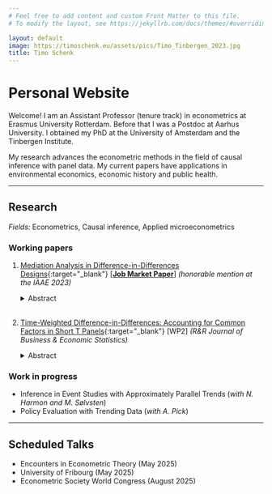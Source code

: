 ```yaml
---
# Feel free to add content and custom Front Matter to this file.
# To modify the layout, see https://jekyllrb.com/docs/themes/#overriding-theme-defaults

layout: default
image: https://timoschenk.eu/assets/pics/Timo_Tinbergen_2023.jpg
title: Timo Schenk
---
```


# Personal Website

Welcome! I am an Assistant Professor (tenure track) in econometrics at Erasmus University Rotterdam. Before that I was a Postdoc at Aarhus University. I obtained my PhD at the University of Amsterdam and the Tinbergen Institute.

My research advances the econometric methods in the field of causal inference with panel data.
My current papers have applications in environmental economics, economic history and public health.

---

## Research

*Fields:* Econometrics, Causal inference, Applied microeconometrics

### Working papers

1. [Mediation Analysis in Difference-in-Differences Designs](https://drive.google.com/file/d/130-EkbrX10qEfPcEJa-mZc1i5pk4P94o/view?usp=drive_link){:target="_blank"} [**<ins>Job Market Paper</ins>**] *(honorable mention at the IAAE 2023)*
    <details>
	    <summary>Abstract  </summary>  
        <small>
        This paper develops strategies to understand the mechanisms behind treatment effects in difference-in-differences (DiD) designs. 
        Building on concepts from mediation analysis, I present identification strategies for the part of the average treatment effect that is caused by the treatment affecting a mediating variable. 
        The sequential DiD approach requires additional parallel trend assumptions, a restriction on the mediator effect heterogeneity, and monotonicity of the treatment effect on the mediator. 
        To avoid some of these restrictions, I present a two-sample approach, which includes results from other studies. 
        I propose robust inference procedures on the proportion of the total effect a particular channel can explain. 
        I revisit two empirical studies to show how researchers can use these approaches in practice.  
        </small>
    </details><br>

2. [Time-Weighted Difference-in-Differences: Accounting for Common Factors in Short T Panels](https://papers.tinbergen.nl/23004.pdf){:target="_blank"} [WP2] *(R&R Journal of Business & Economic Statistics)*
    <details>
	    <summary>Abstract</summary>  
       <small>
      I propose a time-weighted difference-in-differences (TWDID) estimation approach that is robust against time-varying common factors in short T panels. Time weighting substantially reduces both bias and variance compared to an unweighted DID estimator through balancing the pre-treatment and post-treatment factors. To conduct valid inference on the average treatment effect, I develop a correction term that adjusts conventional standard errors for the presence of weight estimation uncertainty. Revisiting a study on the effect of a cap-and-trade program on NOx emissions, TWDID estimation reduces the standard errors of the estimated treatment effect by 10% compared to a conventional DID approach.  
       </small>
    </details>

### Work in progress

- Inference in Event Studies with Approximately Parallel Trends (*with N. Harmon and M. Sølvsten*)
- Policy Evaluation with Trending Data (*with A. Pick*)
  
---

## Scheduled Talks

-  Encounters in Econometric Theory (May 2025)
-  University of Fribourg (May 2025)
-  Econometric Society World Congress (August 2025)
